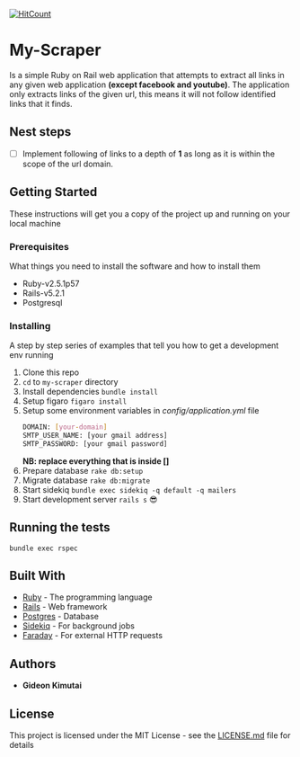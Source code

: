 [![HitCount](http://hits.dwyl.io/gr1d99/my-scraper.svg)](http://hits.dwyl.io/gr1d99/my-scraper)

# My-Scraper

Is a simple Ruby on Rail web application that attempts to extract all links in any given web application __(except facebook and youtube)__.
The application only extracts links of the given url, this means it will not follow identified links that it finds.

## Nest steps
- [ ] Implement following of links to a depth of __1__ as long as it is within the scope of the url domain.
## Getting Started

These instructions will get you a copy of the project up and running on your local machine
### Prerequisites

What things you need to install the software and how to install them

- Ruby-v2.5.1p57
- Rails-v5.2.1
- Postgresql

### Installing

A step by step series of examples that tell you how to get a development env running

1. Clone this repo
2. `cd` to `my-scraper` directory
3. Install dependencies `bundle install`
4. Setup figaro `figaro install`
5. Setup some environment variables in _config/application.yml_ file
   ```bash
   DOMAIN: [your-domain]
   SMTP_USER_NAME: [your gmail address]
   SMTP_PASSWORD: [your gmail password]
   ```
   __NB: replace everything that is inside []__
6. Prepare database `rake db:setup`
7. Migrate database `rake db:migrate`
8. Start sidekiq `bundle exec sidekiq -q default -q mailers`
9. Start development server `rails s` :sunglasses:

## Running the tests

`bundle exec rspec`

## Built With

* [Ruby](https://www.ruby-lang.org/en/) - The programming language
* [Rails](https://rubyonrails.org/) - Web framework
* [Postgres](https://www.postgresql.org/) - Database
* [Sidekiq](https://sidekiq.org/) - For background jobs
* [Faraday](https://github.com/lostisland/faraday) - For external HTTP requests

## Authors

* **Gideon Kimutai**

## License

This project is licensed under the MIT License - see the [LICENSE.md](LICENSE.md) file for details
